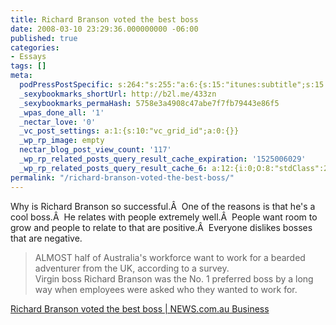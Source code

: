 ```yaml
---
title: Richard Branson voted the best boss
date: 2008-03-10 23:29:36.000000000 -06:00
published: true
categories:
- Essays
tags: []
meta:
  podPressPostSpecific: s:264:"s:255:"a:6:{s:15:"itunes:subtitle";s:15:"##PostExcerpt##";s:14:"itunes:summary";s:15:"##PostExcerpt##";s:15:"itunes:keywords";s:17:"##WordPressCats##";s:13:"itunes:author";s:10:"##Global##";s:15:"itunes:explicit";s:7:"Default";s:12:"itunes:block";s:7:"Default";}";";
  _sexybookmarks_shortUrl: http://b2l.me/433zn
  _sexybookmarks_permaHash: 5758e3a4908c47abe7f7fb79443e86f5
  _wpas_done_all: '1'
  _nectar_love: '0'
  _vc_post_settings: a:1:{s:10:"vc_grid_id";a:0:{}}
  _wp_rp_image: empty
  nectar_blog_post_view_count: '117'
  _wp_rp_related_posts_query_result_cache_expiration: '1525006029'
  _wp_rp_related_posts_query_result_cache_6: a:12:{i:0;O:8:"stdClass":2:{s:7:"post_id";s:3:"190";s:5:"score";s:17:"26.56111038160285";}i:1;O:8:"stdClass":2:{s:7:"post_id";s:3:"284";s:5:"score";s:18:"22.152645752668676";}i:2;O:8:"stdClass":2:{s:7:"post_id";s:3:"356";s:5:"score";s:18:"21.349565777380555";}i:3;O:8:"stdClass":2:{s:7:"post_id";s:4:"1801";s:5:"score";s:18:"21.148420706782975";}i:4;O:8:"stdClass":2:{s:7:"post_id";s:3:"736";s:5:"score";s:18:"20.061469123812863";}i:5;O:8:"stdClass":2:{s:7:"post_id";s:4:"1420";s:5:"score";s:18:"18.702389417870286";}i:6;O:8:"stdClass":2:{s:7:"post_id";s:4:"1882";s:5:"score";s:17:"17.57542647922641";}i:7;O:8:"stdClass":2:{s:7:"post_id";s:3:"380";s:5:"score";s:18:"17.516291377127395";}i:8;O:8:"stdClass":2:{s:7:"post_id";s:3:"241";s:5:"score";s:18:"17.516291377127395";}i:9;O:8:"stdClass":2:{s:7:"post_id";s:3:"742";s:5:"score";s:18:"16.632625872549763";}i:10;O:8:"stdClass":2:{s:7:"post_id";s:3:"392";s:5:"score";s:18:"16.632625872549763";}i:11;O:8:"stdClass":2:{s:7:"post_id";s:3:"377";s:5:"score";s:18:"16.632625872549763";}}
permalink: "/richard-branson-voted-the-best-boss/"
---
```

Why is Richard Branson so successful.Â  One of the reasons is that he's a cool boss.Â  He relates with people extremely well.Â  People want room to grow and people to relate to that are positive.Â  Everyone dislikes bosses that are negative.</p>
> ALMOST half of Australia's workforce want to work for a bearded adventurer from the UK, according to a survey.<br />
Virgin boss Richard Branson was the No. 1 preferred boss by a long way when employees were asked who they wanted to work for.</p></blockquote>
<p><a href="http://www.news.com.au/business/story/0,23636,23354806-462,00.html" rel="nofollow">Richard Branson voted the best boss | NEWS.com.au Business</a></p>
